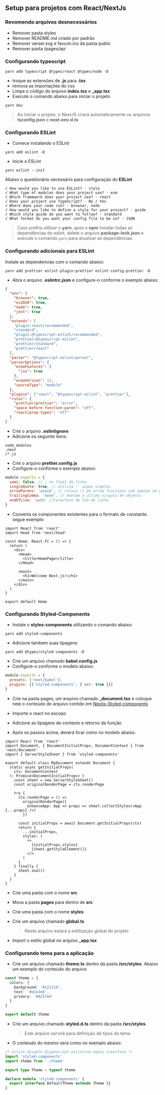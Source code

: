 ## Setup para projetos com React/NextJs

### Revomendo arquivos desnecessários

- Remover pasta styles
- Remover README.md criado por padrão
- Remover verser.svg e favcon.ico da pasta public
- Remover pasta /pages/api

### Configurando typescript

```
yarn add typescript @types/react @types/node -D
```

- troque as extensões de **.js** para **.tsx**
- remova as importações do css
- Limpe o código do arquivo **index.tsx** e **\_app.tsx**
- Execute o comando abaixo para iniciar o projeto

```
yarn dev
```

> Ao iniciar o projeto, o NextJS criará automaticamente os arquivos **tsconfig.json** e **next-env.d.ts**

### Configurando ESLint

- Comece instalando o ESLint

```
yarn add eslint -D
```

- Inicie o ESLint

```
yarn eslint --init
```

Abaixo o questionário necessário para configuração do **ESLint**

```
√ How would you like to use ESLint? · style
√ What type of modules does your project use? · esm
√ Which framework does your project use? · react
√ Does your project use TypeScript? · No / Yes
√ Where does your code run? · browser, node
√ How would you like to define a style for your project? · guide
√ Which style guide do you want to follow? · standard
√ What format do you want your config file to be in? · JSON
```

> Caso prefira utilizar o **yarn**, após o **npm** instalar todas as dependências do eslint, delete o arquivo **package-lock.json** e execute o comando `yarn` para atualizar as dependências.

### Configurando adicionais para ESLint

Instale as dependencias com o comando abaixo:

```
yarn add prettier eslint-plugin-prettier eslint-config-prettier -D
```

- Abra o arquivo **.eslintrc.json** e configure-o conforme o exemplo abaixo:

```json
{
  "env": {
    "browser": true,
    "es2020": true,
    "node": true,
    "jest": true
  },
  "extends": [
    "plugin:react/recommended",
    "standard",
    "plugin:@typescript-eslint/recommended",
    "prettier/@typescript-eslint",
    "prettier/standard",
    "prettier/react"
  ],
  "parser": "@typescript-eslint/parser",
  "parserOptions": {
    "ecmaFeatures": {
      "jsx": true
    },
    "ecmaVersion": 12,
    "sourceType": "module"
  },
  "plugins": ["react", "@typescript-eslint", "prettier"],
  "rules": {
    "prettier/prettier": "error",
    "space-before-function-paren": "off",
    "react/prop-types": "off"
  }
}
```

- Crie o arquivo **.eslintignore**
- Adicione os seguinte itens:

```
node_modules
.next
/*.js

```

- Crie o arquivo **prettier.config.js**
- Configure-o conforme o exemplo abaixo:

```js
module.exports = {
  semi: false, // ; no final da linha
  singleQuote: true, // utiliza '' aspas simples
  arrowParens: 'avoid', // coloca () em arrow functions com apenas um parametro
  trailingComma: 'none', // mantem a ultima virgula de objetos
  endOfLine: 'auto' //Caractere de fim de linha
}
```

- Converta os componentes existentes para o formato de constante. segue exemplo:

```tsx
import React from 'react'
import Head from 'next/head'

const Home: React.FC = () => {
  return (
    <div>
      <Head>
        <title>HomePage</title>
      </Head>

      <main>
        <h1>Welcome Next.js!</h1>
      </main>
    </div>
  )
}

export default Home
```

### Configurando Styled-Components

- Instale o **styles-components** utilizando o comando abaixo:

```
yarn add styled-components
```

- Adicione tambem suas tipagens

```
yarn add @types/styled-components -D
```

- Crie um arquivo chamado **babel.config.js**
- Configure-o conforme o modelo abaixo:

```js
module.exports = {
  presets: ['next/babel'],
  plugins: [['styled-components', { ssr: true }]]
}
```

- Crie na pasta pages, um arquivo chamado **\_document.tsx** e coloque nele o conteúdo do arquivo contido em [Nextjs-Styled-components](https://github.com/vercel/next.js/blob/canary/examples/with-styled-components/pages/_document.js)

- Importe o react no escopo
- Adicione as tipagens de contexto e retorno da função
- Após os passos acima, deverá ficar como no modelo abaixo:

```tsx
import React from 'react'
import Document, { DocumentInitialProps, DocumentContext } from 'next/document'
import { ServerStyleSheet } from 'styled-components'

export default class MyDocument extends Document {
  static async getInitialProps(
    ctx: DocumentContext
  ): Promise<DocumentInitialProps> {
    const sheet = new ServerStyleSheet()
    const originalRenderPage = ctx.renderPage

    try {
      ctx.renderPage = () =>
        originalRenderPage({
          enhanceApp: App => props => sheet.collectStyles(<App {...props} />)
        })

      const initialProps = await Document.getInitialProps(ctx)
      return {
        ...initialProps,
        styles: (
          <>
            {initialProps.styles}
            {sheet.getStyleElement()}
          </>
        )
      }
    } finally {
      sheet.seal()
    }
  }
}
```

- Crie uma pasta com o nome **src**
- Mova a pasta **pages** para dentro de **src**
- Crie uma pasta com o nome **styles**
- Crie um arquivo chamado **global.ts**

  > Neste arquivo estará a estilização global do projeto

- Import o estilo global no arquivo **\_app.tsx**

### Configurando tema para a aplicação

- Crie um arquivo chamado **theme.ts** dentro da pasta **/src/styles**. Abaixo um exemplo do conteúdo do arquivo

```ts
const theme = {
  colors: {
    background: '#121214',
    text: '#e1e1e6',
    primary: '#8257e6'
  }
}

export default theme
```

- Crie um arquivo chamado **styled.d.ts** dentro da pasta **/src/styles**.

  > Este arquivo servirá para definição de tipos do tema

- O conteudo do mesmo será como no exemplo abaixo:

```ts
/* eslint-disable @typescript-eslint/no-empty-interface */
import 'styled-components'
import theme from './theme'

export type Theme = typeof theme

declare module 'styled-components' {
  export interface DefaultTheme extends Theme {}
}
```
